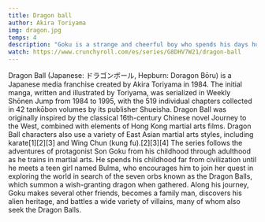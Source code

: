 ```yaml
---
title: Dragon ball
author: Akira Toriyama
img: dragon.jpg
temps: 4
description: "Goku is a strange and cheerful boy who spends his days hunting and eating until one day he meets Bulma, a smart and pretty girl who’s only interested in boys. Bulma is searching for the Dragon Balls, magical orbs that are said to grant any wish when all seven are gathered — and Goku has one that his grandfather left him as a keepsake! This marks the beginning of a great adventure."
watch: https://www.crunchyroll.com/es/series/G8DHV7W21/dragon-ball
---
```

Dragon Ball (Japanese: ドラゴンボール, Hepburn: Doragon Bōru) is a Japanese media franchise created by Akira Toriyama in 1984. The initial manga, written and illustrated by Toriyama, was serialized in Weekly Shōnen Jump from 1984 to 1995, with the 519 individual chapters collected in 42 tankōbon volumes by its publisher Shueisha. Dragon Ball was originally inspired by the classical 16th-century Chinese novel Journey to the West, combined with elements of Hong Kong martial arts films. Dragon Ball characters also use a variety of East Asian martial arts styles, including karate[1][2][3] and Wing Chun (kung fu).[2][3][4] The series follows the adventures of protagonist Son Goku from his childhood through adulthood as he trains in martial arts. He spends his childhood far from civilization until he meets a teen girl named Bulma, who encourages him to join her quest in exploring the world in search of the seven orbs known as the Dragon Balls, which summon a wish-granting dragon when gathered. Along his journey, Goku makes several other friends, becomes a family man, discovers his alien heritage, and battles a wide variety of villains, many of whom also seek the Dragon Balls.
